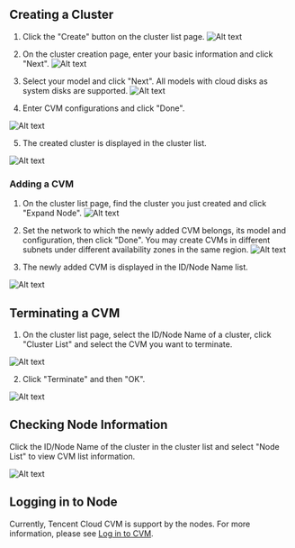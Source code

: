 ## Creating a Cluster
1. Click the "Create" button on the cluster list page.
![Alt text](https://mc.qcloudimg.com/static/img/9392ef717e58c9acae2d7a6522d0ecf5/Image+001.png)

2. On the cluster creation page, enter your basic information and click "Next".
![Alt text](https://mc.qcloudimg.com/static/img/0d5d80fceb147d451533ece2d510b7b9/Image+002.png)


3. Select your model and click "Next". All models with cloud disks as system disks are supported.
![Alt text](https://mc.qcloudimg.com/static/img/0b5cb08e7bbaad58621f980842576c78/Image+003.png)

4. Enter CVM configurations and click "Done".

![Alt text](https://mc.qcloudimg.com/static/img/2e633dbaa3ba8a2a996404646f20b195/Image+004.png)

5. The created cluster is displayed in the cluster list.

![Alt text](https://mc.qcloudimg.com/static/img/5f35f95bb86c3464bf4152bd47d81926/Image+006.png)

### Adding a CVM
1. On the cluster list page, find the cluster you just created and click "Expand Node".
![Alt text](https://mc.qcloudimg.com/static/img/2e548b3ffc6ce089a3f4474cc432fbbb/Image+041.png)

2. Set the network to which the newly added CVM belongs, its model and configuration, then click "Done". You may create CVMs in different subnets under different availability zones in the same region.
![Alt text](https://mc.qcloudimg.com/static/img/7dc7b7a12fda0e6a3db8b23c31c18957/Image+042.png)

3. The newly added CVM is displayed in the ID/Node Name list.

![Alt text](https://mc.qcloudimg.com/static/img/f5d9b2eccd3304adc38f1989ed9fa60d/Image+043.png)

## Terminating a CVM
1. On the cluster list page, select the ID/Node Name of a cluster, click "Cluster List" and select the CVM you want to terminate.

![Alt text](https://mc.qcloudimg.com/static/img/61ceaf3d01c31dfd57159be526bdc2d4/Image+044.png)

2. Click "Terminate" and then "OK".

![Alt text](https://mc.qcloudimg.com/static/img/93e97bf9c181c470a05f59962c7804d1/Image+045.png)

## Checking Node Information

Click the ID/Node Name of the cluster in the cluster list and select "Node List" to view CVM list information.

![Alt text](https://mc.qcloudimg.com/static/img/dce49afd7da5acf8e16ff2dff5faf4d2/Image+046.png)

## Logging in to Node
Currently, Tencent Cloud CVM is support by the nodes. For more information, please see [Log in to CVM](https://www.qcloud.com/doc/product/213/5436).

